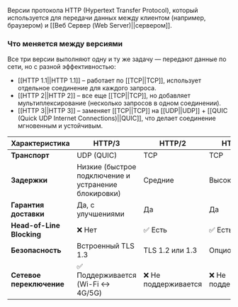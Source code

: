 Версии протокола HTTP (Hypertext Transfer Protocol), который используется для передачи данных между клиентом (например, браузером) и [[Веб Сервер (Web Server)||сервером]].


### Что меняется между версиями

Все три версии выполняют одну и ту же задачу — передают данные по сети, но с разной эффективностью:

- [[HTTP 1.1||HTTP 1.1]] – работает по [[TCP||TCP]], использует отдельное соединение для каждого запроса.
- [[HTTP 2||HTTP 2]] – все еще [[TCP||TCP]], но добавляет мультиплексирование (несколько запросов в одном соединении).
- [[HTTP 3||HTTP 3]] – заменяет [[TCP||TCP]] на [[UDP||UDP]] + [[QUIC (Quick UDP Internet Connections)||QUIC]], что делает соединение мгновенным и устойчивым.


|**Характеристика**|**HTTP/3**|**HTTP/2**|**HTTP/1.1**|
|---|---|---|---|
|**Транспорт**|UDP (QUIC)|TCP|TCP|
|**Задержки**|Низкие (быстрое подключение и устранение блокировки)|Средние|Высокие|
|**Гарантия доставки**|Да, с улучшениями|Да|Да|
|**Head-of-Line Blocking**|❌ Нет|✅ Есть|✅ Есть|
|**Безопасность**|Встроенный TLS 1.3|TLS 1.2 или 1.3|Опционально|
|**Сетевое переключение**|✅ Поддерживается (Wi-Fi ↔ 4G/5G)|❌ Не поддерживается|❌ Не поддерживается|
